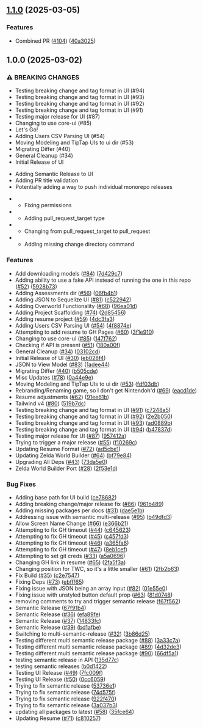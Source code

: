 ## [1.1.0](https://github.com/incutonez/Sandbox/compare/@incutonez/assessments@1.0.0...@incutonez/assessments@1.1.0) (2025-03-05)

### Features

* Combined PR ([#104](https://github.com/incutonez/Sandbox/issues/104)) ([40a3025](https://github.com/incutonez/Sandbox/commit/40a3025465381a62cea047de4cead579ee4e53ce))

## 1.0.0 (2025-03-02)

### ⚠ BREAKING CHANGES

* Testing breaking change and tag format in UI (#94)
* Testing breaking change and tag format in UI (#93)
* Testing breaking change and tag format in UI (#92)
* Testing breaking change and tag format in UI (#91)
* Testing major release for UI (#87)
* Changing to use core-ui (#85)
* Let's Go!
* Adding Users CSV Parsing UI (#54)
* Moving Modeling and TipTap UIs to ui dir (#53)
* Migrating Differ (#40)
* General Cleanup (#34)
* Initial Release of UI
- Adding Semantic Release to UI
- Adding PR title validation
- Potentially adding a way to push individual monorepo releases

* - Fixing permissions

* - Adding pull_request_target type

* - Changing from pull_request_target to pull_request

* - Adding missing change directory command

### Features

* Add downloading models ([#84](https://github.com/incutonez/Sandbox/issues/84)) ([7d429c7](https://github.com/incutonez/Sandbox/commit/7d429c7eab3d34a48e9207750a6f1a64552323d3))
* Adding ability to use a fake API instead of running the one in this repo ([#52](https://github.com/incutonez/Sandbox/issues/52)) ([5928b73](https://github.com/incutonez/Sandbox/commit/5928b73ae6bdc3b3163c7eda12116b4afa4669af))
* Adding Assessments dir ([#56](https://github.com/incutonez/Sandbox/issues/56)) ([06fb4b1](https://github.com/incutonez/Sandbox/commit/06fb4b1997cd64899c142df2df5a0d7d641d93c6))
* Adding JSON to Sequelize UI ([#81](https://github.com/incutonez/Sandbox/issues/81)) ([c522942](https://github.com/incutonez/Sandbox/commit/c5229426dec19529d4d661b003f4e9b148980a07))
* Adding Overworld Functionality ([#68](https://github.com/incutonez/Sandbox/issues/68)) ([96ea01d](https://github.com/incutonez/Sandbox/commit/96ea01d9c2f8602916d3244ccafbd7ccab35e4a3))
* Adding Project Scaffolding ([#74](https://github.com/incutonez/Sandbox/issues/74)) ([2d85456](https://github.com/incutonez/Sandbox/commit/2d85456b32af21da1e04c134a135dce77b9989c9))
* Adding resume project ([#59](https://github.com/incutonez/Sandbox/issues/59)) ([4dc3fa3](https://github.com/incutonez/Sandbox/commit/4dc3fa32d055aad398d01aecdc5c45df600fec49))
* Adding Users CSV Parsing UI ([#54](https://github.com/incutonez/Sandbox/issues/54)) ([4f8874e](https://github.com/incutonez/Sandbox/commit/4f8874ec23e65d5cd55f2aaff2f15910910e620a))
* Attempting to add resume to GH Pages ([#60](https://github.com/incutonez/Sandbox/issues/60)) ([3f1e910](https://github.com/incutonez/Sandbox/commit/3f1e910d8be012a6cb6f2bf29766a7b8878cee2a))
* Changing to use core-ui ([#85](https://github.com/incutonez/Sandbox/issues/85)) ([147f762](https://github.com/incutonez/Sandbox/commit/147f762eb0e39d412200839d3471f50576c3749f))
* Checking if API is present ([#51](https://github.com/incutonez/Sandbox/issues/51)) ([180a00f](https://github.com/incutonez/Sandbox/commit/180a00fc0e3144bd0f9fec8ebfb027513f4c6778))
* General Cleanup ([#34](https://github.com/incutonez/Sandbox/issues/34)) ([03102cd](https://github.com/incutonez/Sandbox/commit/03102cdd6e7f6291661fae04853ba733566aa859))
* Initial Release of UI ([#30](https://github.com/incutonez/Sandbox/issues/30)) ([eb028f4](https://github.com/incutonez/Sandbox/commit/eb028f43089aa8f86697014035a6c86868ac14e4))
* JSON to View Model ([#83](https://github.com/incutonez/Sandbox/issues/83)) ([1adee44](https://github.com/incutonez/Sandbox/commit/1adee446ffb817abfc55bfa72d3f99f1ae67ddeb))
* Migrating Differ ([#40](https://github.com/incutonez/Sandbox/issues/40)) ([b505cde](https://github.com/incutonez/Sandbox/commit/b505cde480534aec4696f7d6033134cc6ca7b3c5))
* Misc Updates ([#78](https://github.com/incutonez/Sandbox/issues/78)) ([0a44e9e](https://github.com/incutonez/Sandbox/commit/0a44e9eda176194400bddef574aabcd5152c32d8))
* Moving Modeling and TipTap UIs to ui dir ([#53](https://github.com/incutonez/Sandbox/issues/53)) ([fdf03db](https://github.com/incutonez/Sandbox/commit/fdf03db063a623dba3f887c01569df4cec3d3f71))
* Rebranding/Renaming game, so I don't get Nintendoh'd ([#69](https://github.com/incutonez/Sandbox/issues/69)) ([eacd1de](https://github.com/incutonez/Sandbox/commit/eacd1de6b9a862963406d3f4387f6417105d693d))
* Resume adjustments ([#62](https://github.com/incutonez/Sandbox/issues/62)) ([91ee61b](https://github.com/incutonez/Sandbox/commit/91ee61b98065bce218468cb7a4ccafad3a08e9b3))
* Tailwind v4 ([#80](https://github.com/incutonez/Sandbox/issues/80)) ([519b7dc](https://github.com/incutonez/Sandbox/commit/519b7dc9ff85208f58fe2f1cefb98a7a6e23c56c))
* Testing breaking change and tag format in UI ([#91](https://github.com/incutonez/Sandbox/issues/91)) ([c7248a5](https://github.com/incutonez/Sandbox/commit/c7248a527d63b2d6a6bbc1c0fed66ca15b56b9da))
* Testing breaking change and tag format in UI ([#92](https://github.com/incutonez/Sandbox/issues/92)) ([2e2b050](https://github.com/incutonez/Sandbox/commit/2e2b050a3d37a59cf3d4230df2b0d2b00334b7ca))
* Testing breaking change and tag format in UI ([#93](https://github.com/incutonez/Sandbox/issues/93)) ([ad0889b](https://github.com/incutonez/Sandbox/commit/ad0889b38c36b3215e5b3fd846b4ed4b0a352467))
* Testing breaking change and tag format in UI ([#94](https://github.com/incutonez/Sandbox/issues/94)) ([b47837d](https://github.com/incutonez/Sandbox/commit/b47837d088021f4f9c2333598253505aa8ddc8cb))
* Testing major release for UI ([#87](https://github.com/incutonez/Sandbox/issues/87)) ([957412a](https://github.com/incutonez/Sandbox/commit/957412a577ddb04078769bf98b07a962c88ba673))
* Trying to trigger a major release ([#55](https://github.com/incutonez/Sandbox/issues/55)) ([f10269c](https://github.com/incutonez/Sandbox/commit/f10269c22892a0c2f28669bd8320c85a8053e63b))
* Updating Resume Format ([#72](https://github.com/incutonez/Sandbox/issues/72)) ([ad5cbe1](https://github.com/incutonez/Sandbox/commit/ad5cbe153188446129c9977fb996dd3ba0ccc917))
* Updating Zelda World Builder ([#64](https://github.com/incutonez/Sandbox/issues/64)) ([bf79e84](https://github.com/incutonez/Sandbox/commit/bf79e845e6ca3339aa3bb422526741dacf282192))
* Upgrading All Deps ([#43](https://github.com/incutonez/Sandbox/issues/43)) ([73da5e0](https://github.com/incutonez/Sandbox/commit/73da5e05649af5b564ad27800d21e56312502cd6))
* Zelda World Builder Port ([#28](https://github.com/incutonez/Sandbox/issues/28)) ([2f53e1d](https://github.com/incutonez/Sandbox/commit/2f53e1dd9652ebbd46327784052ed8369bf07883))

### Bug Fixes

* Adding base path for UI build ([ce78682](https://github.com/incutonez/Sandbox/commit/ce786826d4ee63eca0521c969f306166fa17e4ed))
* Adding breaking change/major release fix ([#86](https://github.com/incutonez/Sandbox/issues/86)) ([961b489](https://github.com/incutonez/Sandbox/commit/961b489d85f87a6cb93246229abf3e943ae90a95))
* Adding missing packages per docs ([#31](https://github.com/incutonez/Sandbox/issues/31)) ([dae5e1b](https://github.com/incutonez/Sandbox/commit/dae5e1b847342678572b5bdc320a4540d74f721d))
* Addressing issue with semantic multi-release ([#95](https://github.com/incutonez/Sandbox/issues/95)) ([b49dfd3](https://github.com/incutonez/Sandbox/commit/b49dfd31bb2e8c7eecf0babe1e4fb735f39c8791))
* Allow Screen Name Change ([#66](https://github.com/incutonez/Sandbox/issues/66)) ([e366b21](https://github.com/incutonez/Sandbox/commit/e366b21f2ccc02afc998c11a632fed8dd944c1e8))
* Attempting to fix GH timeout ([#44](https://github.com/incutonez/Sandbox/issues/44)) ([c645623](https://github.com/incutonez/Sandbox/commit/c645623bc38c608cbef345608de75c5a27157b1c))
* Attempting to fix GH timeout ([#45](https://github.com/incutonez/Sandbox/issues/45)) ([c457fd3](https://github.com/incutonez/Sandbox/commit/c457fd3524ee073849da6f2ff1fa0add7e4dea53))
* Attempting to fix GH timeout ([#46](https://github.com/incutonez/Sandbox/issues/46)) ([a365fa6](https://github.com/incutonez/Sandbox/commit/a365fa64a74159b1422d7663af12950c46e8190a))
* Attempting to fix GH timeout ([#47](https://github.com/incutonez/Sandbox/issues/47)) ([8eb1cef](https://github.com/incutonez/Sandbox/commit/8eb1cef28b41598c40d09c8e213eaa0cf78a98fa))
* Attempting to set git creds ([#33](https://github.com/incutonez/Sandbox/issues/33)) ([a5a0696](https://github.com/incutonez/Sandbox/commit/a5a0696f8170efcc29f93c5771050b896e2ac7d2))
* Changing GH link in resume ([#65](https://github.com/incutonez/Sandbox/issues/65)) ([2fa5f3a](https://github.com/incutonez/Sandbox/commit/2fa5f3a3a1080089e2a24fa51d4a6cd9405f3796))
* Changing position for TWC, so it's a little smaller ([#61](https://github.com/incutonez/Sandbox/issues/61)) ([2fb2b63](https://github.com/incutonez/Sandbox/commit/2fb2b63354b0ccd3673f3264bd9d2d4b5743fd61))
* Fix Build ([#35](https://github.com/incutonez/Sandbox/issues/35)) ([c2e7547](https://github.com/incutonez/Sandbox/commit/c2e7547a7507dbe352ace7934ba649f34412a7f6))
* Fixing Deps ([#73](https://github.com/incutonez/Sandbox/issues/73)) ([ebfff65](https://github.com/incutonez/Sandbox/commit/ebfff653a0a8d7abda0425dfaa58fef8f504d7a3))
* Fixing issue with JSON being an array input ([#82](https://github.com/incutonez/Sandbox/issues/82)) ([01e55e0](https://github.com/incutonez/Sandbox/commit/01e55e0fcda8c0f147e33cbf49be8a174f6ca192))
* Fixing issue with unstyled button default prop ([#63](https://github.com/incutonez/Sandbox/issues/63)) ([81d0748](https://github.com/incutonez/Sandbox/commit/81d074841657a3641496d25ad072b8daf88c918e))
* removing comments to try and trigger semantic release ([f67f562](https://github.com/incutonez/Sandbox/commit/f67f562b61cf377b033fee82996615534d0f4764))
* Semantic Release ([67f91b4](https://github.com/incutonez/Sandbox/commit/67f91b45eb3439882297dcceaa9592f0aed11def))
* Semantic Release ([#36](https://github.com/incutonez/Sandbox/issues/36)) ([efa89fe](https://github.com/incutonez/Sandbox/commit/efa89fe7bdfc813fed901a63882b84a456efc61b))
* Semantic Release ([#37](https://github.com/incutonez/Sandbox/issues/37)) ([14833fc](https://github.com/incutonez/Sandbox/commit/14833fc3a4124195f950796d7cad9533774a9994))
* Semantic Release ([#39](https://github.com/incutonez/Sandbox/issues/39)) ([bd1afbe](https://github.com/incutonez/Sandbox/commit/bd1afbe0cdc13b4ff481d815c442ebe02134ef85))
* Switching to multi-semantic-release ([#32](https://github.com/incutonez/Sandbox/issues/32)) ([3b86d25](https://github.com/incutonez/Sandbox/commit/3b86d2547f3f46734bd93f45ddb085a231769319))
* Testing different multi semantic release package ([#88](https://github.com/incutonez/Sandbox/issues/88)) ([3a33c7a](https://github.com/incutonez/Sandbox/commit/3a33c7aa69797e345d8ae1da8bda5a16f975e891))
* Testing different multi semantic release package ([#89](https://github.com/incutonez/Sandbox/issues/89)) ([4d32de3](https://github.com/incutonez/Sandbox/commit/4d32de3c605007d4e1dfab6672835f4720e89c53))
* Testing different multi semantic release package ([#90](https://github.com/incutonez/Sandbox/issues/90)) ([66df5a1](https://github.com/incutonez/Sandbox/commit/66df5a192845ffd038cceee1d2a5de11202d74b4))
* testing semantic release in API ([135d77c](https://github.com/incutonez/Sandbox/commit/135d77cfc58c2aebb951c4ae86470945926b74d1))
* testing semantic releases ([b0d1422](https://github.com/incutonez/Sandbox/commit/b0d1422539ac2e94c0f26e6663f2537f4227868c))
* Testing UI Release ([#49](https://github.com/incutonez/Sandbox/issues/49)) ([7fc009f](https://github.com/incutonez/Sandbox/commit/7fc009f7cb02518a1f8a36a70b064b8908473f9d))
* Testing UI Release ([#50](https://github.com/incutonez/Sandbox/issues/50)) ([0cc6059](https://github.com/incutonez/Sandbox/commit/0cc60593f0d6d7369ed4083a2a931364a5902e1f))
* Trying to fix semantic release ([53736e1](https://github.com/incutonez/Sandbox/commit/53736e1c2178b1582d7341356c4becee4a33a2c0))
* Trying to fix semantic release ([74d575f](https://github.com/incutonez/Sandbox/commit/74d575f008d2599f2e80c1ecf118f42b72eec59b))
* Trying to fix semantic release ([922f470](https://github.com/incutonez/Sandbox/commit/922f47012372e3a4ed340c00d1f85e612cd2fc2a))
* Trying to fix semantic release ([3a037b3](https://github.com/incutonez/Sandbox/commit/3a037b3d171bdc986d219b26a82183adaed90d04))
* updating all packages to latest ([#58](https://github.com/incutonez/Sandbox/issues/58)) ([35fce64](https://github.com/incutonez/Sandbox/commit/35fce64e0257ced06a575c9889da778ac5592e8c))
* Updating Resume ([#71](https://github.com/incutonez/Sandbox/issues/71)) ([c810257](https://github.com/incutonez/Sandbox/commit/c810257667456767afec6d33aa69eeade77b561e))
